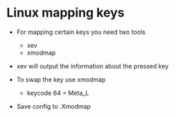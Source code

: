 # Linux mapping keys

* For mapping certain keys you need two tools
    * xev
    * xmodmap
    
* xev will output the information about the pressed key
* To swap the key use xmodmap
    * keycode 64 = Meta_L
* Save config to .Xmodmap
